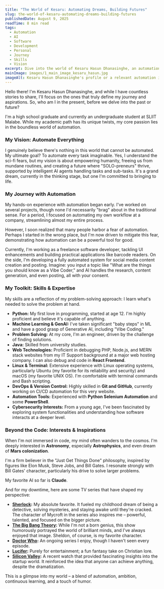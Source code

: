 ```yaml
---
title: "The World of Kesaru: Automating Dreams, Building Futures"
slug: the-world-of-kesaru-automating-dreams-building-futures
publishedDate: August 9, 2025
readTime: 8 min read
tags:
  - Automation
  - AI
  - Software
  - Development
  - Personal
  - Journey
  - Skills
  - Vision
excerpt: Dive into the world of Kesaru Hasun Dhanasinghe, an automation enthusiast, AI visionary, and software developer. Discover his unique journey, skills, and aspirations for a fully automated future.
mainImage: images/1_main_image_kesaru_hasun.jpg
imageAlt: Kesaru Hasun Dhanasinghe's profile or a relevant automation image
---
```



Hello there! I'm Kesaru Hasun Dhanasinghe, and while I have countless stories to share, I'll focus on the ones that truly define my journey and aspirations. So, who am I in the present, before we delve into the past or future?

I'm a high school graduate and currently an undergraduate student at SLIIT Malabe. While my academic path has its unique twists, my core passion lies in the boundless world of automation.

### My Vision: Automate Everything

I genuinely believe there's nothing in this world that cannot be automated. My ultimate goal? To automate every task imaginable. Yes, I understand the sci-fi fears, but my vision is about empowering humanity, freeing us from mundane routines, and creating a future where "SOLO-preneurs" thrive, supported by intelligent AI agents handling tasks and sub-tasks. It's a grand dream, currently in the thinking stage, but one I'm committed to bringing to life.

### My Journey with Automation

My hands-on experience with automation began early. I've worked on several projects, though none I'd necessarily "brag" about in the traditional sense. For a period, I focused on automating my own workflow at a company, streamlining almost my entire process.

However, I soon realized that many people harbor a fear of automation. Perhaps I started in the wrong place, but I'm now driven to mitigate this fear, demonstrating how automation can be a powerful tool for good.

Currently, I'm working as a freelance software developer, tackling UI enhancements and building practical applications like barcode readers. On the side, I'm developing a fully automated system for social media content creation and posting. Imagine: you input a topic like "What are the things you should know as a Vibe Coder," and AI handles the research, content generation, and even posting, all with your consent.

### My Toolkit: Skills & Expertise

My skills are a reflection of my problem-solving approach: I learn what's needed to solve the problem at hand.

*   **Python:** My first love in programming, started at age 12. I'm highly proficient and believe it's capable of anything.
*   **Machine Learning & GenAI:** I've taken significant "baby steps" in ML and have a good grasp of Generative AI, including "Vibe Coding."
*   **Problem Solving:** At my core, I'm an engineer, driven by the challenge of finding solutions.
*   **Java:** Skilled from university studies.
*   **Web Technologies:** Proficient in debugging PHP, Node.js, and MERN stack websites from my IT Support background at a major web hosting company. I can also debug and code in **React Frontend**.
*   **Linux & Terminal:** Extensive experience with Linux operating systems, particularly Ubuntu (my favorite for its reliability and security) and macOS (my favorite UNIX OS). I'm comfortable with terminal commands and Bash scripting.
*   **DevOps & Version Control:** Highly skilled in **Git and GitHub**, currently working on CI/CD automation for this very website.
*   **Automation Tools:** Experienced with **Python Selenium Automation** and some **PowerShell**.
*   **Cybersecurity Interests:** From a young age, I've been fascinated by exploring system functionalities and understanding how software interacts at a deeper level.

### Beyond the Code: Interests & Inspirations

When I'm not immersed in code, my mind often wanders to the cosmos. I'm deeply interested in **Astronomy**, especially **Astrophysics**, and even dream of **Mars colonization**.

I'm a firm believer in the "Just Get Things Done" philosophy, inspired by figures like Elon Musk, Steve Jobs, and Bill Gates. I resonate strongly with Bill Gates' character, particularly his drive to solve larger problems.

My favorite AI so far is **Claude**.

And for my downtime, here are some TV series that have shaped my perspective:

*   **[Sherlock](https://www.imdb.com/title/tt1475582/):** My absolute favorite. It fueled my childhood dream of being a detective, solving mysteries, and staying awake until they're cracked. The character of Mycroft in the series also inspires me – powerful, talented, and focused on the bigger picture.
*   **[The Big Bang Theory](https://www.imdb.com/title/tt0898266/):** While I'm not a born genius, this show humorously portrayed the world of brilliant minds, and I've always enjoyed that image. Sheldon, of course, is my favorite character.
*   **[Doctor Who](https://www.imdb.com/title/tt0436889/):** An ongoing series I enjoy, though I haven't seen every episode.
*   **[Lucifer](https://www.imdb.com/title/tt4052886/):** Purely for entertainment; a fun fantasy take on Christian lore.
*   **[Silicon Valley](https://www.imdb.com/title/tt2575988/):** A recent watch that provided fascinating insights into the startup world. It reinforced the idea that anyone can achieve anything, despite the dramatization.

This is a glimpse into my world – a blend of automation, ambition, continuous learning, and a touch of humor.
